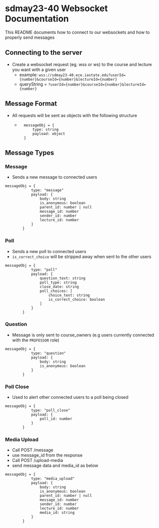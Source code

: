 # **sdmay23-40 Websocket Documentation**
This README documents how to connect to our websockets and how to properly send messages

## **Connecting to the server**
- Create a websocket request (eg. wss or ws) to the course and lecture you want with a given user
    - example: `wss://sdmay23-40.ece.iastate.edu?userId={number}&courseId={number}&lectureId={number}`
    - queryString = `?userId={number}&courseId={number}&lectureId={number}`
## **Message Format**
- All requests will be sent as objects with the following structure
    - ```
        messageObj = {
            type: string
            payload: object
        }
      ```
## **Message Types**

### **Message**
- Sends a new message to connected users
```
messageObj = {
            type: "message"
            payload: {
                body: string
                is_anonymous: boolean
                parent_id: number | null
                message_id: number
                sender_id: number
                lecture_id: number
            }
        }
```
### **Poll**
- Sends a new poll to connected users
- `is_correct_choice` will be stripped away when sent to the other users
```
messageObj = {
            type: "poll"
            payload: {
                question_text: string
                poll_type: string
                close_date: string
                poll_choices: [
                    choice_text: string
                    is_correct_choice: boolean
                ]
            }
        }
```
### **Question**
- Message is only sent to course_owners (e.g users currently connected with the `PROFESSOR` role)
```
messageObj = {
            type: "question"
            payload: {
                body: string
                is_anonymous: boolean
            }
        }
```
### **Poll Close**
- Used to alert other connected users to a poll being closed
```
messageObj = {
            type: "poll_close"
            payload: {
                poll_id: number
            }
        }
```
### **Media Upload**
- Call POST /message
- use message_id from the response
- Call POST /upload-media
- send message data and media_id as below
```
messageObj = {
            type: "media_upload"
            payload: {
                body: string
                is_anonymous: boolean
                parent_id: number | null
                message_id: number
                sender_id: number
                lecture_id: number
                media_id: string
            }
        }
```
